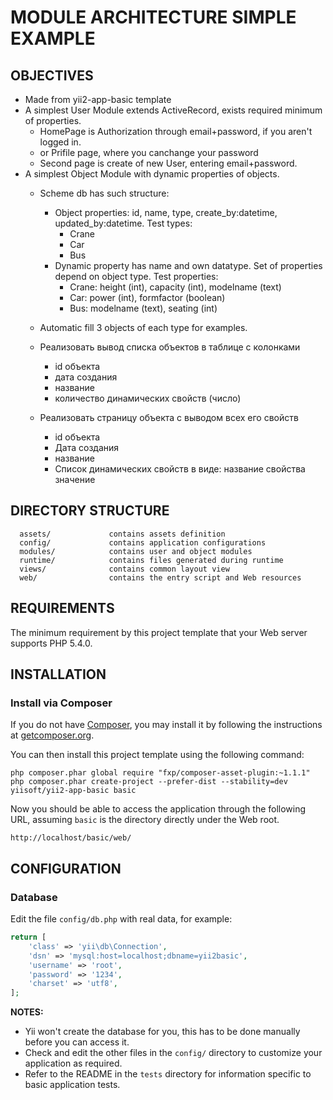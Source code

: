 MODULE ARCHITECTURE SIMPLE EXAMPLE
==================================

OBJECTIVES
----------

* Made from yii2-app-basic template
* A simplest User Module extends ActiveRecord, exists required minimum of properties.
   * HomePage is Authorization through email+password, if you aren't logged in.
   * or Prifile page, where you canchange your password
   * Second page is create of new User, entering email+password.
* A simplest Object Module with dynamic properties of objects.
   * Scheme db has such structure:
      * Object properties: id, name, type, create_by:datetime, updated_by:datetime.
      Test types:
         * Crane
         * Car
         * Bus
      * Dynamic property has name and own datatype. Set of properties depend on object type.
      Test properties:
         * Crane: height (int), capacity (int), modelname (text)
         * Car: power (int), formfactor (boolean)
         * Bus: modelname (text), seating (int)
   * Automatic fill 3 objects of each type for examples.
   * Реализовать вывод списка объектов в таблице с колонками
      * id объекта
      * дата создания
      * название
      * количество динамических свойств (число)

   * Реализовать страницу объекта с выводом всех его свойств
      * id объекта
      * Дата создания
      * название
      * Список динамических свойств в виде: название свойства значение


DIRECTORY STRUCTURE
-------------------

      assets/             contains assets definition
      config/             contains application configurations
      modules/            contains user and object modules
      runtime/            contains files generated during runtime
      views/              contains common layout view
      web/                contains the entry script and Web resources


REQUIREMENTS
------------

The minimum requirement by this project template that your Web server supports PHP 5.4.0.


INSTALLATION
------------

### Install via Composer

If you do not have [Composer](http://getcomposer.org/), you may install it by following the instructions
at [getcomposer.org](http://getcomposer.org/doc/00-intro.md#installation-nix).

You can then install this project template using the following command:

~~~
php composer.phar global require "fxp/composer-asset-plugin:~1.1.1"
php composer.phar create-project --prefer-dist --stability=dev yiisoft/yii2-app-basic basic
~~~

Now you should be able to access the application through the following URL, assuming `basic` is the directory
directly under the Web root.

~~~
http://localhost/basic/web/
~~~


CONFIGURATION
-------------

### Database

Edit the file `config/db.php` with real data, for example:

```php
return [
    'class' => 'yii\db\Connection',
    'dsn' => 'mysql:host=localhost;dbname=yii2basic',
    'username' => 'root',
    'password' => '1234',
    'charset' => 'utf8',
];
```

**NOTES:**
- Yii won't create the database for you, this has to be done manually before you can access it.
- Check and edit the other files in the `config/` directory to customize your application as required.
- Refer to the README in the `tests` directory for information specific to basic application tests.
